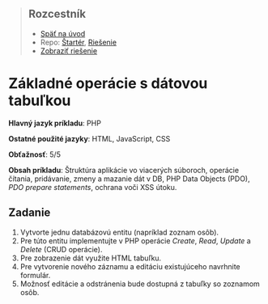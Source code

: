 <div class="hidden">

> ## Rozcestník
> - [Späť na úvod](../../README.md)
> - Repo: [Štartér](/../../tree/main/php/crud), [Riešenie](/../../tree/solution/php/crud)
> - [Zobraziť riešenie](riesenie.md)
</div>

# Základné operácie s dátovou tabuľkou
<div class="info"> 

**Hlavný jazyk príkladu**: PHP

**Ostatné použité jazyky**: HTML, JavaScript, CSS

**Obťažnosť**: 5/5

**Obsah príkladu**: Štruktúra aplikácie vo viacerých súboroch, operácie čítania, pridávanie, zmeny a mazanie dát v DB, PHP Data Objects (PDO), *PDO prepare statements*, ochrana voči XSS útoku.
</div>

## Zadanie

1. Vytvorte jednu databázovú entitu (napríklad zoznam osôb). 
2. Pre túto entitu implementujte v PHP operácie *Create*, *Read*, *Update* a *Delete* (CRUD operácie).
3. Pre zobrazenie dát využite HTML tabuľku. 
4. Pre vytvorenie nového záznamu a editáciu existujúceho navrhnite formulár. 
5. Možnosť editácie a odstránenia bude dostupná z tabuľky so zoznamom osôb.